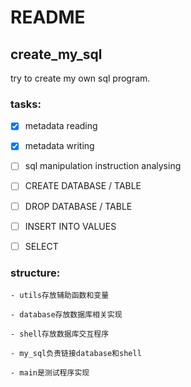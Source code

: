 # README

## create_my_sql

try to create my own sql program.

### tasks:

- [x] metadata reading
      
- [x] metadata writing
      
- [ ] sql manipulation instruction analysing

- [ ] CREATE DATABASE / TABLE

- [ ] DROP DATABASE / TABLE

- [ ] INSERT INTO VALUES

- [ ] SELECT

### structure:

    - utils存放辅助函数和变量

    - database存放数据库相关实现

    - shell存放数据库交互程序

    - my_sql负责链接database和shell

    - main是测试程序实现
